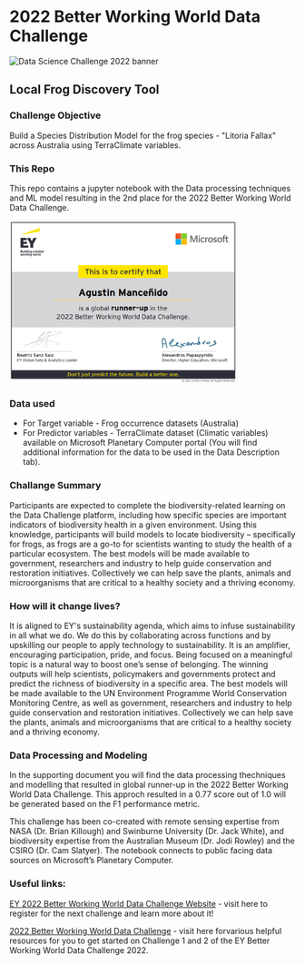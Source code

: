 # 2022 Better Working World Data Challenge
![Data Science Challenge 2022 banner](https://user-images.githubusercontent.com/8722155/155844320-675d999b-d413-4cf5-9ff9-857d2637729b.jpg)

## Local Frog Discovery Tool

### Challenge Objective
Build a Species Distribution Model for the frog species - "Litoria Fallax" across Australia using TerraClimate variables.

### This Repo
This repo contains a jupyter notebook with the Data processing techniques and ML model resulting in the 2nd place for the 2022 Better Working World Data Challenge.

<img src="pictures/certificate.PNG" alt="certificate" width="400"/>

### Data used
* For Target variable - Frog occurrence datasets (Australia)
* For Predictor variables - TerraClimate dataset (Climatic variables) available on Microsoft Planetary Computer portal (You will find additional information for the data to be used in the Data Description tab).

### Challange Summary
Participants are expected to complete the biodiversity-related learning on the Data Challenge platform, including how specific species are important indicators of biodiversity health in a given environment. Using this knowledge, participants will build models to locate biodiversity – specifically for frogs, as frogs are a go-to for scientists wanting to study the health of a particular ecosystem. The best models will be made available to government, researchers and industry to help guide conservation and restoration initiatives. Collectively we can help save the plants, animals and microorganisms that are critical to a healthy society and a thriving economy.

### How will it change lives?
It is aligned to EY's sustainability agenda, which aims to infuse sustainability in all what we do. We do this by collaborating across functions and by upskilling our people to apply technology to sustainability. 
It is an amplifier, encouraging participation, pride, and focus. Being focused on a meaningful topic is a natural way to boost one’s sense of belonging.
The winning outputs will help scientists, policymakers and governments protect and predict the richness of biodiversity in a specific area. The best models will be made available to the UN Environment Programme World Conservation Monitoring Centre, as well as government, researchers and industry to help guide conservation and restoration initiatives. Collectively we can help save the plants, animals and microorganisms that are critical to a healthy society and a thriving economy.


### Data Processing and Modeling
In the supporting document you will find the data processing thechniques and modelling that resulted in global runner-up in the 2022 Better Working World Data Challenge. This approch resulted in a 0.77 score out of 1.0 will be generated based on the F1 performance metric. 

This challenge has been co-created with remote sensing expertise from NASA (Dr. Brian Killough) and Swinburne University (Dr. Jack White), and biodiversity expertise from the Australian Museum (Dr. Jodi Rowley) and the CSIRO (Dr. Cam Slatyer). The notebook connects to public facing data sources on Microsoft’s Planetary Computer. 

### Useful links:
[EY 2022 Better Working World Data Challenge Website](https://challenge.ey.com/) - visit here to register for the next challenge and learn more about it!

[2022 Better Working World Data Challenge](https://github.com/EY-Data-Science-Program/2022-Better-Working-World-Data-Challenge) - visit here forvarious helpful resources for you to get started on Challenge 1 and 2 of the EY Better Working World Data Challenge 2022.
